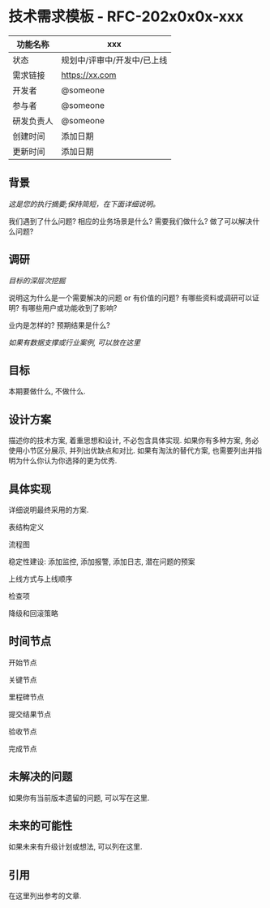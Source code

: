 # 技术需求模板 - RFC-202x0x0x-xxx

| 功能名称   | xxx                         |
| ---------- | --------------------------- |
| 状态       | 规划中/评审中/开发中/已上线 |
| 需求链接   | https://xx.com              |
| 开发者     | @someone                    |
| 参与者     | @someone                    |
| 研发负责人 | @someone                    |
| 创建时间   | 添加日期                    |
| 更新时间   | 添加日期                    |

## 背景

_这是您的执行摘要;保持简短，在下面详细说明。_

我们遇到了什么问题? 相应的业务场景是什么? 需要我们做什么? 做了可以解决什么问题?

## 调研

_目标的深层次挖掘_

说明这为什么是一个需要解决的问题 or 有价值的问题? 有哪些资料或调研可以证明? 有哪些用户或功能收到了影响? 

业内是怎样的? 预期结果是什么?

_如果有数据支撑或行业案例, 可以放在这里_

## 目标

本期要做什么, 不做什么.

## 设计方案

描述你的技术方案, 着重思想和设计, 不必包含具体实现. 如果你有多种方案, 务必使用小节区分展示, 并列出优缺点和对比. 如果有淘汰的替代方案, 也需要列出并指明为什么你认为你选择的更为优秀.

## 具体实现

详细说明最终采用的方案.

表结构定义

流程图

稳定性建设: 添加监控, 添加报警, 添加日志, 潜在问题的预案

上线方式与上线顺序

检查项

降级和回滚策略

## 时间节点

开始节点

关键节点

里程碑节点

提交结果节点

验收节点

完成节点

## 未解决的问题

如果你有当前版本遗留的问题, 可以写在这里.

## 未来的可能性

如果未来有升级计划或想法, 可以列在这里.

## 引用

在这里列出参考的文章.